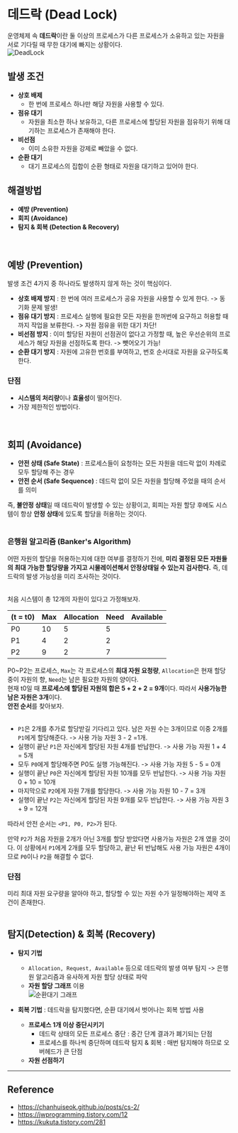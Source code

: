 # 데드락 (Dead Lock)

운영체제 속 **데드락**이란 둘 이상의 프로세스가 다른 프로세스가 소유하고 있는 자원을 서로 기다릴 때 무한 대기에 빠지는 상황이다. </br>
![DeadLock](https://user-images.githubusercontent.com/102718303/210463989-cb0caabb-87ec-454f-b685-fb5ac9a26a21.PNG)


## 발생 조건
- **상호 배제**
  - 한 번에 프로세스 하나만 해당 자원을 사용할 수 있다.
- **점유 대기**
  - 자원을 최소한 하나 보유하고, 다른 프로세스에 할당된 자원을 점유하기 위해 대기하는 프로세스가 존재해야 한다.
- **비선점**
  - 이미 소유한 자원을 강제로 빼았을 수 없다.
- **순환 대기**
  - 대기 프로세스의 집합이 순환 형태로 자원을 대기하고 있어야 한다.

## 해결방법
- **예방 (Prevention)**
- **회피 (Avoidance)**
- **탐지 & 회복 (Detection & Recovery)**
</br>

## 예방 (Prevention)
발생 조건 4가지 중 하나라도 발생하지 않게 하는 것이 핵심이다. </br>

- **상호 배제 방지** : 한 번에 여러 프로세스가 공유 자원을 사용할 수 있게 한다. -> 동기화 문제 발생!
- **점유 대기 방지** : 프로세스 실행에 필요한 모든 자원을 한꺼번에 요구하고 허용할 때까지 작업을 보류한다. -> 자원 점유을 위한 대기 차단!
- **비선점 방지** : 이미 할당된 자원이 선점권이 없다고 가정할 때, 높은 우선순위의 프로세스가 해당 자원을 선점하도록 한다. -> 뺏어오기 가능!
- **순환 대기 방지** : 자원에 고유한 번호를 부여하고, 번호 순서대로 자원을 요구하도록 한다. </br>

### 단점
- **시스템의 처리량**이나 **효율성**이 떨어진다. </br>
- 가장 제한적인 방법이다.
</br>

## 회피 (Avoidance)

- **안전 상태 (Safe State)** : 프로세스들이 요청하는 모든 자원을 데드락 없이 차례로 모두 할당해 주는 경우
- **안전 순서 (Safe Sequence)** : 데드락 없이 모든 자원을 할당해 주었을 때의 순서를 의미

즉, **불안정 상태**일 때 데드락이 발생할 수 있는 상황이고, 회피는 자원 할당 후에도 시스템이 항상 **안정 상태**에 있도록 할당을 허용하는 것이다. </br></br>


### 은행원 알고리즘 (Banker's Algorithm)

어떤 자원의 할당을 허용하는지에 대한 여부를 결정하기 전에, **미리 결정된 모든 자원들의 최대 가능한 할당량을 가지고 시물레이션해서 안정상태일 수 있는지 검사한다.** 즉, 데드락의 발생 가능성을 미리 조사하는 것이다. </br></br>

처음 시스템이 총 12개의 자원이 있다고 가정해보자.

|(t = t0)|Max|Allocation|Need|Available|
|----|----|----|----|----|
|P0|10|5|5||
|P1|4|2|2||
|P2|9|2|7||

P0~P2는 프로세스, `Max`는 각 프로세스의 **최대 자원 요청량**, `Allocation`은 현재 할당중이 자원의 향, `Need`는 남은 필요한 자원의 양이다. </br>
현재 t0일 때 **프로세스에 할당된 자원의 합은 5 + 2 + 2 = 9개**이다. 따라서 **사용가능한 남은 자원은 3개**이다. </br>
**안전 순서**를 찾아보자. </br></br>

- `P1`은 2개를 추가로 할당받길 기다리고 있다. 남은 자원 수는 3개이므로 이중 2개를 `P1`에게 할당해준다. -> 사용 가능 자원 3 - 2 =1개.
- 실행이 끝난 `P1`은 자신에게 할당된 자원 4개를 반납한다. -> 사용 가능 자원 1 + 4 = 5개
- 모두 `P0`에게 할당해주면 P0도 실행 가능해진다. -> 사용 가능 자원 5 - 5 = 0개
- 실행이 끝난 `P0`은 자신에게 할당된 자원 10개를 모두 반납한다. -> 사용 가능 자원 0 + 10 = 10개
- 마지막으로 `P2`에게 자원 7개를 할당한다. -> 사용 가능 자원 10 - 7 = 3개
- 실행이 끝난 `P2`는 자신에게 할당된 자원 9개를 모두 반납한다. -> 사용 가능 자원 3 + 9 = 12개

따라서 안전 순서는 `<P1, P0, P2>`가 된다. </br>

만약 `P2`가 처음 자원을 2개가 아닌 3개를 할당 받았다면 사용가능 자원은 2개 였을 것이다. 이 상황에서 `P1`에게 2개를 모두 할당하고, 끝난 뒤 반납해도 사용 가능 자원은 4개이므로 `P0`이나 `P2`을 해결할 수 없다. </br>

### 단점
미리 최대 자원 요구량을 알아야 하고, 할당할 수 있는 자원 수가 일정해야하는 제약 조건이 존재한다. </br></br>


## 탐지(Detection) & 회복 (Recovery)

- **탐지 기법**
  - `Allocation, Request, Available` 등으로 데드락의 발생 여부 탐지 -> 은행원 알고리즘과 유사하게 자원 할당 상태로 파악
  - **자원 할당 그래프** 이용 </br>
  ![순환대기 그래프](https://user-images.githubusercontent.com/102718303/210464012-704d68a0-5329-4633-b19b-51f67360ce4c.PNG)

- **회복 기법** : 데드락을 탐지했다면, 순환 대기에서 벗어나는 회복 방법 사용
  - **프로세스 1개 이상 중단시키기**
    - 데드락 상태의 모든 프로세스 중단 : 중간 단계 결과가 폐기되는 단점
    - 프로세스를 하나씩 중단하며 데드락 탐지 & 회복 : 매번 탐지해야 하므로 오버헤드가 큰 단점
  - **자원 선점하기**

----

## Reference
- https://chanhuiseok.github.io/posts/cs-2/
- https://jwprogramming.tistory.com/12
- https://kukuta.tistory.com/281






